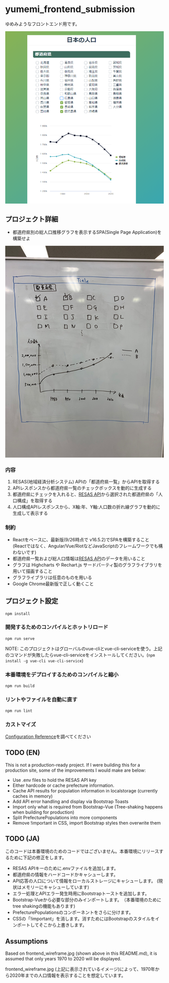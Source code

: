 # yumemi_frontend_submission

ゆめみようなフロントエンド用です。

![Screenshot](screenshot.png)

## プロジェクト詳細

* 都道府県別の総人口推移グラフを表示するSPA(Single Page Application)を構築せよ

![UI specifications](frontend_wireframe.jpg)

### 内容
1. RESAS(地域経済分析システム) APIの「都道府県一覧」からAPIを取得する
2. APIレスポンスから都道府県一覧のチェックボックスを動的に生成する
3. 都道府県にチェックを入れると、[RESAS API](https://opendata.resas-portal.go.jp/docs/api/v1/index.html)から選択された都道府県の「人口構成」を取得する
4. 人口構成APIレスポンスから、X軸:年、Y軸:人口数の折れ線グラフを動的に生成して表示する

### 制約
* Reactをベースに、最新版(9/26時点で v16.5.2)でSPAを構築すること (Reactではなく、Angular/Vue/RiotなどJavaScriptのフレームワークでも構わないです)
* 都道府県一覧および総人口情報は[RESAS API](https://opendata.resas-portal.go.jp/docs/api/v1/index.html)のデータを用いること
* グラフは Highcharts や Rechart.js サードパーティ製のグラフライブラリを用いて描画すること
* グラフライブラリは任意のものを用いる
* Google Chrome最新版で正しく動くこと

## プロジェクト設定
```
npm install
```

### 開発するためのコンパイルとホットリロード
```
npm run serve
```

NOTE: このプロジェクトはグローバルのvue-cliとvue-cli-serviceを使う。上記のコマンドが失敗したらvue-cli-serviceをインストールしてください。(`npm install -g vue-cli vue-cli-service`)

### 本番環境をデプロイするためのコンパイルと縮小
```
npm run build
```

### リントやファイルを自動に直す
```
npm run lint
```

### カストマイズ
[Configuration Reference](https://cli.vuejs.org/config/)を調べてください

## TODO (EN)

This is not a production-ready project. If I were building this for a production site, some of the improvements I would make are below:

* Use .env files to hold the RESAS API key
* Either hardcode or cache prefecture information.
* Cache API results for population information in localstorage (currently caches in memory)
* Add API error handling and display via Bootstrap Toasts
* Import only what is required from Bootstrap-Vue (Tree-shaking happens when building for production)
* Split PrefecturePopulations into more components
* Remove !important in CSS, import Bootstrap styles then overwrite them

## TODO (JA)

このコードは本番環境のためのコードではございません。本番環境にリリースするために下記の修正をします。

* RESAS APIキーのために.envファイルを追加します。
* 都道府県の情報をハードコードかキャシューします。
* API応答の人口について情報をローカルストレージにキャシューします。 (現状はメモリーにキャシューしています)
* エラー処理とAPIエラー発生時用にBootstrapトーストを追加します。
* Bootstrap-Vueから必要な部分のみインポートします。　（本番環境のためにtree shakingの機能もあります)
* PrefecturePopulationsのコンポーネントをさらに分けます。
* CSSの「!important」を消します。消すためにはBootstrapのスタイルをインポートしてそこから上書きします。

## Assumptions

Based on frontend_wireframe.jpg (shown above in this README.md), it is assumed that only years 1970 to 2020 will be displayed.

frontend_wireframe.jpg (上記に表示されているイメージ)によって、1970年から2020年までの人口情報を表示することを想定しています。